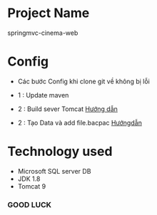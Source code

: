 # Project Name
springmvc-cinema-web

# Config
- Các bước Config khi clone git về không bị lỗi

- 1 : Update maven
- 2 : Build sever Tomcat [Hướng dẫn](https://tomcat.apache.org/)
- 2 : Tạo Data và add file.bacpac [Hướngdẫn](https://github.com/MinhVi24/config-read-file-java)



# Technology used

- Microsoft SQL server DB
- JDK 1.8
- Tomcat 9

### GOOD LUCK
